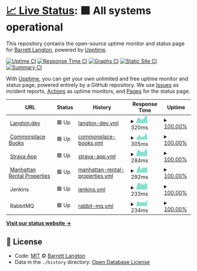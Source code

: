 # [📈 Live Status](https://bdlangton.github.io/uptime): <!--live status--> **🟩 All systems operational**

This repository contains the open-source uptime monitor and status page for [Barrett Langton](http://langton.dev), powered by [Upptime](https://github.com/upptime/upptime).

[![Uptime CI](https://github.com/koj-co/upptime/workflows/Uptime%20CI/badge.svg)](https://github.com/koj-co/upptime/actions?query=workflow%3A%22Uptime+CI%22)
[![Response Time CI](https://github.com/koj-co/upptime/workflows/Response%20Time%20CI/badge.svg)](https://github.com/koj-co/upptime/actions?query=workflow%3A%22Response+Time+CI%22)
[![Graphs CI](https://github.com/koj-co/upptime/workflows/Graphs%20CI/badge.svg)](https://github.com/koj-co/upptime/actions?query=workflow%3A%22Graphs+CI%22)
[![Static Site CI](https://github.com/koj-co/upptime/workflows/Static%20Site%20CI/badge.svg)](https://github.com/koj-co/upptime/actions?query=workflow%3A%22Static+Site+CI%22)
[![Summary CI](https://github.com/koj-co/upptime/workflows/Summary%20CI/badge.svg)](https://github.com/koj-co/upptime/actions?query=workflow%3A%22Summary+CI%22)

With [Upptime](https://upptime.js.org), you can get your own unlimited and free uptime monitor and status page, powered entirely by a GitHub repository. We use [Issues](https://github.com/bdlangton/uptime/issues) as incident reports, [Actions](https://github.com/bdlangton/uptime/actions) as uptime monitors, and [Pages](https://bdlangton.github.io/uptime) for the status page.

<!--start: status pages-->
<!-- This summary is generated by Upptime (https://github.com/upptime/upptime) -->
<!-- Do not edit this manually, your changes will be overwritten -->
<!-- prettier-ignore -->
| URL | Status | History | Response Time | Uptime |
| --- | ------ | ------- | ------------- | ------ |
| <img alt="" src="https://icons.duckduckgo.com/ip3/langton.dev.ico" height="13"> [Langton.dev](https://langton.dev) | 🟩 Up | [langton-dev.yml](https://github.com/bdlangton/uptime/commits/HEAD/history/langton-dev.yml) | <details><summary><img alt="Response time graph" src="./graphs/langton-dev/response-time-week.png" height="20"> 320ms</summary><br><a href="https://status.langton.dev/history/langton-dev"><img alt="Response time 307" src="https://img.shields.io/endpoint?url=https%3A%2F%2Fraw.githubusercontent.com%2Fbdlangton%2Fuptime%2FHEAD%2Fapi%2Flangton-dev%2Fresponse-time.json"></a><br><a href="https://status.langton.dev/history/langton-dev"><img alt="24-hour response time 411" src="https://img.shields.io/endpoint?url=https%3A%2F%2Fraw.githubusercontent.com%2Fbdlangton%2Fuptime%2FHEAD%2Fapi%2Flangton-dev%2Fresponse-time-day.json"></a><br><a href="https://status.langton.dev/history/langton-dev"><img alt="7-day response time 320" src="https://img.shields.io/endpoint?url=https%3A%2F%2Fraw.githubusercontent.com%2Fbdlangton%2Fuptime%2FHEAD%2Fapi%2Flangton-dev%2Fresponse-time-week.json"></a><br><a href="https://status.langton.dev/history/langton-dev"><img alt="30-day response time 289" src="https://img.shields.io/endpoint?url=https%3A%2F%2Fraw.githubusercontent.com%2Fbdlangton%2Fuptime%2FHEAD%2Fapi%2Flangton-dev%2Fresponse-time-month.json"></a><br><a href="https://status.langton.dev/history/langton-dev"><img alt="1-year response time 310" src="https://img.shields.io/endpoint?url=https%3A%2F%2Fraw.githubusercontent.com%2Fbdlangton%2Fuptime%2FHEAD%2Fapi%2Flangton-dev%2Fresponse-time-year.json"></a></details> | <details><summary><a href="https://status.langton.dev/history/langton-dev">100.00%</a></summary><a href="https://status.langton.dev/history/langton-dev"><img alt="All-time uptime 99.95%" src="https://img.shields.io/endpoint?url=https%3A%2F%2Fraw.githubusercontent.com%2Fbdlangton%2Fuptime%2FHEAD%2Fapi%2Flangton-dev%2Fuptime.json"></a><br><a href="https://status.langton.dev/history/langton-dev"><img alt="24-hour uptime 100.00%" src="https://img.shields.io/endpoint?url=https%3A%2F%2Fraw.githubusercontent.com%2Fbdlangton%2Fuptime%2FHEAD%2Fapi%2Flangton-dev%2Fuptime-day.json"></a><br><a href="https://status.langton.dev/history/langton-dev"><img alt="7-day uptime 100.00%" src="https://img.shields.io/endpoint?url=https%3A%2F%2Fraw.githubusercontent.com%2Fbdlangton%2Fuptime%2FHEAD%2Fapi%2Flangton-dev%2Fuptime-week.json"></a><br><a href="https://status.langton.dev/history/langton-dev"><img alt="30-day uptime 100.00%" src="https://img.shields.io/endpoint?url=https%3A%2F%2Fraw.githubusercontent.com%2Fbdlangton%2Fuptime%2FHEAD%2Fapi%2Flangton-dev%2Fuptime-month.json"></a><br><a href="https://status.langton.dev/history/langton-dev"><img alt="1-year uptime 99.96%" src="https://img.shields.io/endpoint?url=https%3A%2F%2Fraw.githubusercontent.com%2Fbdlangton%2Fuptime%2FHEAD%2Fapi%2Flangton-dev%2Fuptime-year.json"></a></details>
| <img alt="" src="https://icons.duckduckgo.com/ip3/commonplace.langton.dev.ico" height="13"> [Commonplace Books](https://commonplace.langton.dev) | 🟩 Up | [commonplace-books.yml](https://github.com/bdlangton/uptime/commits/HEAD/history/commonplace-books.yml) | <details><summary><img alt="Response time graph" src="./graphs/commonplace-books/response-time-week.png" height="20"> 305ms</summary><br><a href="https://status.langton.dev/history/commonplace-books"><img alt="Response time 315" src="https://img.shields.io/endpoint?url=https%3A%2F%2Fraw.githubusercontent.com%2Fbdlangton%2Fuptime%2FHEAD%2Fapi%2Fcommonplace-books%2Fresponse-time.json"></a><br><a href="https://status.langton.dev/history/commonplace-books"><img alt="24-hour response time 310" src="https://img.shields.io/endpoint?url=https%3A%2F%2Fraw.githubusercontent.com%2Fbdlangton%2Fuptime%2FHEAD%2Fapi%2Fcommonplace-books%2Fresponse-time-day.json"></a><br><a href="https://status.langton.dev/history/commonplace-books"><img alt="7-day response time 305" src="https://img.shields.io/endpoint?url=https%3A%2F%2Fraw.githubusercontent.com%2Fbdlangton%2Fuptime%2FHEAD%2Fapi%2Fcommonplace-books%2Fresponse-time-week.json"></a><br><a href="https://status.langton.dev/history/commonplace-books"><img alt="30-day response time 285" src="https://img.shields.io/endpoint?url=https%3A%2F%2Fraw.githubusercontent.com%2Fbdlangton%2Fuptime%2FHEAD%2Fapi%2Fcommonplace-books%2Fresponse-time-month.json"></a><br><a href="https://status.langton.dev/history/commonplace-books"><img alt="1-year response time 319" src="https://img.shields.io/endpoint?url=https%3A%2F%2Fraw.githubusercontent.com%2Fbdlangton%2Fuptime%2FHEAD%2Fapi%2Fcommonplace-books%2Fresponse-time-year.json"></a></details> | <details><summary><a href="https://status.langton.dev/history/commonplace-books">100.00%</a></summary><a href="https://status.langton.dev/history/commonplace-books"><img alt="All-time uptime 99.95%" src="https://img.shields.io/endpoint?url=https%3A%2F%2Fraw.githubusercontent.com%2Fbdlangton%2Fuptime%2FHEAD%2Fapi%2Fcommonplace-books%2Fuptime.json"></a><br><a href="https://status.langton.dev/history/commonplace-books"><img alt="24-hour uptime 100.00%" src="https://img.shields.io/endpoint?url=https%3A%2F%2Fraw.githubusercontent.com%2Fbdlangton%2Fuptime%2FHEAD%2Fapi%2Fcommonplace-books%2Fuptime-day.json"></a><br><a href="https://status.langton.dev/history/commonplace-books"><img alt="7-day uptime 100.00%" src="https://img.shields.io/endpoint?url=https%3A%2F%2Fraw.githubusercontent.com%2Fbdlangton%2Fuptime%2FHEAD%2Fapi%2Fcommonplace-books%2Fuptime-week.json"></a><br><a href="https://status.langton.dev/history/commonplace-books"><img alt="30-day uptime 100.00%" src="https://img.shields.io/endpoint?url=https%3A%2F%2Fraw.githubusercontent.com%2Fbdlangton%2Fuptime%2FHEAD%2Fapi%2Fcommonplace-books%2Fuptime-month.json"></a><br><a href="https://status.langton.dev/history/commonplace-books"><img alt="1-year uptime 99.96%" src="https://img.shields.io/endpoint?url=https%3A%2F%2Fraw.githubusercontent.com%2Fbdlangton%2Fuptime%2FHEAD%2Fapi%2Fcommonplace-books%2Fuptime-year.json"></a></details>
| <img alt="" src="https://icons.duckduckgo.com/ip3/strava.langton.dev.ico" height="13"> [Strava App](https://strava.langton.dev) | 🟩 Up | [strava-app.yml](https://github.com/bdlangton/uptime/commits/HEAD/history/strava-app.yml) | <details><summary><img alt="Response time graph" src="./graphs/strava-app/response-time-week.png" height="20"> 284ms</summary><br><a href="https://status.langton.dev/history/strava-app"><img alt="Response time 259" src="https://img.shields.io/endpoint?url=https%3A%2F%2Fraw.githubusercontent.com%2Fbdlangton%2Fuptime%2FHEAD%2Fapi%2Fstrava-app%2Fresponse-time.json"></a><br><a href="https://status.langton.dev/history/strava-app"><img alt="24-hour response time 274" src="https://img.shields.io/endpoint?url=https%3A%2F%2Fraw.githubusercontent.com%2Fbdlangton%2Fuptime%2FHEAD%2Fapi%2Fstrava-app%2Fresponse-time-day.json"></a><br><a href="https://status.langton.dev/history/strava-app"><img alt="7-day response time 284" src="https://img.shields.io/endpoint?url=https%3A%2F%2Fraw.githubusercontent.com%2Fbdlangton%2Fuptime%2FHEAD%2Fapi%2Fstrava-app%2Fresponse-time-week.json"></a><br><a href="https://status.langton.dev/history/strava-app"><img alt="30-day response time 253" src="https://img.shields.io/endpoint?url=https%3A%2F%2Fraw.githubusercontent.com%2Fbdlangton%2Fuptime%2FHEAD%2Fapi%2Fstrava-app%2Fresponse-time-month.json"></a><br><a href="https://status.langton.dev/history/strava-app"><img alt="1-year response time 262" src="https://img.shields.io/endpoint?url=https%3A%2F%2Fraw.githubusercontent.com%2Fbdlangton%2Fuptime%2FHEAD%2Fapi%2Fstrava-app%2Fresponse-time-year.json"></a></details> | <details><summary><a href="https://status.langton.dev/history/strava-app">100.00%</a></summary><a href="https://status.langton.dev/history/strava-app"><img alt="All-time uptime 99.95%" src="https://img.shields.io/endpoint?url=https%3A%2F%2Fraw.githubusercontent.com%2Fbdlangton%2Fuptime%2FHEAD%2Fapi%2Fstrava-app%2Fuptime.json"></a><br><a href="https://status.langton.dev/history/strava-app"><img alt="24-hour uptime 100.00%" src="https://img.shields.io/endpoint?url=https%3A%2F%2Fraw.githubusercontent.com%2Fbdlangton%2Fuptime%2FHEAD%2Fapi%2Fstrava-app%2Fuptime-day.json"></a><br><a href="https://status.langton.dev/history/strava-app"><img alt="7-day uptime 100.00%" src="https://img.shields.io/endpoint?url=https%3A%2F%2Fraw.githubusercontent.com%2Fbdlangton%2Fuptime%2FHEAD%2Fapi%2Fstrava-app%2Fuptime-week.json"></a><br><a href="https://status.langton.dev/history/strava-app"><img alt="30-day uptime 100.00%" src="https://img.shields.io/endpoint?url=https%3A%2F%2Fraw.githubusercontent.com%2Fbdlangton%2Fuptime%2FHEAD%2Fapi%2Fstrava-app%2Fuptime-month.json"></a><br><a href="https://status.langton.dev/history/strava-app"><img alt="1-year uptime 99.96%" src="https://img.shields.io/endpoint?url=https%3A%2F%2Fraw.githubusercontent.com%2Fbdlangton%2Fuptime%2FHEAD%2Fapi%2Fstrava-app%2Fuptime-year.json"></a></details>
| <img alt="" src="https://icons.duckduckgo.com/ip3/manhattanrentalproperties.net.ico" height="13"> [Manhattan Rental Properties](https://manhattanrentalproperties.net) | 🟩 Up | [manhattan-rental-properties.yml](https://github.com/bdlangton/uptime/commits/HEAD/history/manhattan-rental-properties.yml) | <details><summary><img alt="Response time graph" src="./graphs/manhattan-rental-properties/response-time-week.png" height="20"> 292ms</summary><br><a href="https://status.langton.dev/history/manhattan-rental-properties"><img alt="Response time 272" src="https://img.shields.io/endpoint?url=https%3A%2F%2Fraw.githubusercontent.com%2Fbdlangton%2Fuptime%2FHEAD%2Fapi%2Fmanhattan-rental-properties%2Fresponse-time.json"></a><br><a href="https://status.langton.dev/history/manhattan-rental-properties"><img alt="24-hour response time 314" src="https://img.shields.io/endpoint?url=https%3A%2F%2Fraw.githubusercontent.com%2Fbdlangton%2Fuptime%2FHEAD%2Fapi%2Fmanhattan-rental-properties%2Fresponse-time-day.json"></a><br><a href="https://status.langton.dev/history/manhattan-rental-properties"><img alt="7-day response time 292" src="https://img.shields.io/endpoint?url=https%3A%2F%2Fraw.githubusercontent.com%2Fbdlangton%2Fuptime%2FHEAD%2Fapi%2Fmanhattan-rental-properties%2Fresponse-time-week.json"></a><br><a href="https://status.langton.dev/history/manhattan-rental-properties"><img alt="30-day response time 365" src="https://img.shields.io/endpoint?url=https%3A%2F%2Fraw.githubusercontent.com%2Fbdlangton%2Fuptime%2FHEAD%2Fapi%2Fmanhattan-rental-properties%2Fresponse-time-month.json"></a><br><a href="https://status.langton.dev/history/manhattan-rental-properties"><img alt="1-year response time 279" src="https://img.shields.io/endpoint?url=https%3A%2F%2Fraw.githubusercontent.com%2Fbdlangton%2Fuptime%2FHEAD%2Fapi%2Fmanhattan-rental-properties%2Fresponse-time-year.json"></a></details> | <details><summary><a href="https://status.langton.dev/history/manhattan-rental-properties">100.00%</a></summary><a href="https://status.langton.dev/history/manhattan-rental-properties"><img alt="All-time uptime 99.97%" src="https://img.shields.io/endpoint?url=https%3A%2F%2Fraw.githubusercontent.com%2Fbdlangton%2Fuptime%2FHEAD%2Fapi%2Fmanhattan-rental-properties%2Fuptime.json"></a><br><a href="https://status.langton.dev/history/manhattan-rental-properties"><img alt="24-hour uptime 100.00%" src="https://img.shields.io/endpoint?url=https%3A%2F%2Fraw.githubusercontent.com%2Fbdlangton%2Fuptime%2FHEAD%2Fapi%2Fmanhattan-rental-properties%2Fuptime-day.json"></a><br><a href="https://status.langton.dev/history/manhattan-rental-properties"><img alt="7-day uptime 100.00%" src="https://img.shields.io/endpoint?url=https%3A%2F%2Fraw.githubusercontent.com%2Fbdlangton%2Fuptime%2FHEAD%2Fapi%2Fmanhattan-rental-properties%2Fuptime-week.json"></a><br><a href="https://status.langton.dev/history/manhattan-rental-properties"><img alt="30-day uptime 99.96%" src="https://img.shields.io/endpoint?url=https%3A%2F%2Fraw.githubusercontent.com%2Fbdlangton%2Fuptime%2FHEAD%2Fapi%2Fmanhattan-rental-properties%2Fuptime-month.json"></a><br><a href="https://status.langton.dev/history/manhattan-rental-properties"><img alt="1-year uptime 99.96%" src="https://img.shields.io/endpoint?url=https%3A%2F%2Fraw.githubusercontent.com%2Fbdlangton%2Fuptime%2FHEAD%2Fapi%2Fmanhattan-rental-properties%2Fuptime-year.json"></a></details>
| <img alt="" src="https://icons.duckduckgo.com/ip3/null.ico" height="13"> Jenkins | 🟩 Up | [jenkins.yml](https://github.com/bdlangton/uptime/commits/HEAD/history/jenkins.yml) | <details><summary><img alt="Response time graph" src="./graphs/jenkins/response-time-week.png" height="20"> 233ms</summary><br><a href="https://status.langton.dev/history/jenkins"><img alt="Response time 240" src="https://img.shields.io/endpoint?url=https%3A%2F%2Fraw.githubusercontent.com%2Fbdlangton%2Fuptime%2FHEAD%2Fapi%2Fjenkins%2Fresponse-time.json"></a><br><a href="https://status.langton.dev/history/jenkins"><img alt="24-hour response time 196" src="https://img.shields.io/endpoint?url=https%3A%2F%2Fraw.githubusercontent.com%2Fbdlangton%2Fuptime%2FHEAD%2Fapi%2Fjenkins%2Fresponse-time-day.json"></a><br><a href="https://status.langton.dev/history/jenkins"><img alt="7-day response time 233" src="https://img.shields.io/endpoint?url=https%3A%2F%2Fraw.githubusercontent.com%2Fbdlangton%2Fuptime%2FHEAD%2Fapi%2Fjenkins%2Fresponse-time-week.json"></a><br><a href="https://status.langton.dev/history/jenkins"><img alt="30-day response time 226" src="https://img.shields.io/endpoint?url=https%3A%2F%2Fraw.githubusercontent.com%2Fbdlangton%2Fuptime%2FHEAD%2Fapi%2Fjenkins%2Fresponse-time-month.json"></a><br><a href="https://status.langton.dev/history/jenkins"><img alt="1-year response time 240" src="https://img.shields.io/endpoint?url=https%3A%2F%2Fraw.githubusercontent.com%2Fbdlangton%2Fuptime%2FHEAD%2Fapi%2Fjenkins%2Fresponse-time-year.json"></a></details> | <details><summary><a href="https://status.langton.dev/history/jenkins">100.00%</a></summary><a href="https://status.langton.dev/history/jenkins"><img alt="All-time uptime 99.09%" src="https://img.shields.io/endpoint?url=https%3A%2F%2Fraw.githubusercontent.com%2Fbdlangton%2Fuptime%2FHEAD%2Fapi%2Fjenkins%2Fuptime.json"></a><br><a href="https://status.langton.dev/history/jenkins"><img alt="24-hour uptime 100.00%" src="https://img.shields.io/endpoint?url=https%3A%2F%2Fraw.githubusercontent.com%2Fbdlangton%2Fuptime%2FHEAD%2Fapi%2Fjenkins%2Fuptime-day.json"></a><br><a href="https://status.langton.dev/history/jenkins"><img alt="7-day uptime 100.00%" src="https://img.shields.io/endpoint?url=https%3A%2F%2Fraw.githubusercontent.com%2Fbdlangton%2Fuptime%2FHEAD%2Fapi%2Fjenkins%2Fuptime-week.json"></a><br><a href="https://status.langton.dev/history/jenkins"><img alt="30-day uptime 100.00%" src="https://img.shields.io/endpoint?url=https%3A%2F%2Fraw.githubusercontent.com%2Fbdlangton%2Fuptime%2FHEAD%2Fapi%2Fjenkins%2Fuptime-month.json"></a><br><a href="https://status.langton.dev/history/jenkins"><img alt="1-year uptime 99.96%" src="https://img.shields.io/endpoint?url=https%3A%2F%2Fraw.githubusercontent.com%2Fbdlangton%2Fuptime%2FHEAD%2Fapi%2Fjenkins%2Fuptime-year.json"></a></details>
| <img alt="" src="https://icons.duckduckgo.com/ip3/null.ico" height="13"> RabbitMQ | 🟩 Up | [rabbit-mq.yml](https://github.com/bdlangton/uptime/commits/HEAD/history/rabbit-mq.yml) | <details><summary><img alt="Response time graph" src="./graphs/rabbit-mq/response-time-week.png" height="20"> 234ms</summary><br><a href="https://status.langton.dev/history/rabbit-mq"><img alt="Response time 245" src="https://img.shields.io/endpoint?url=https%3A%2F%2Fraw.githubusercontent.com%2Fbdlangton%2Fuptime%2FHEAD%2Fapi%2Frabbit-mq%2Fresponse-time.json"></a><br><a href="https://status.langton.dev/history/rabbit-mq"><img alt="24-hour response time 356" src="https://img.shields.io/endpoint?url=https%3A%2F%2Fraw.githubusercontent.com%2Fbdlangton%2Fuptime%2FHEAD%2Fapi%2Frabbit-mq%2Fresponse-time-day.json"></a><br><a href="https://status.langton.dev/history/rabbit-mq"><img alt="7-day response time 234" src="https://img.shields.io/endpoint?url=https%3A%2F%2Fraw.githubusercontent.com%2Fbdlangton%2Fuptime%2FHEAD%2Fapi%2Frabbit-mq%2Fresponse-time-week.json"></a><br><a href="https://status.langton.dev/history/rabbit-mq"><img alt="30-day response time 212" src="https://img.shields.io/endpoint?url=https%3A%2F%2Fraw.githubusercontent.com%2Fbdlangton%2Fuptime%2FHEAD%2Fapi%2Frabbit-mq%2Fresponse-time-month.json"></a><br><a href="https://status.langton.dev/history/rabbit-mq"><img alt="1-year response time 252" src="https://img.shields.io/endpoint?url=https%3A%2F%2Fraw.githubusercontent.com%2Fbdlangton%2Fuptime%2FHEAD%2Fapi%2Frabbit-mq%2Fresponse-time-year.json"></a></details> | <details><summary><a href="https://status.langton.dev/history/rabbit-mq">100.00%</a></summary><a href="https://status.langton.dev/history/rabbit-mq"><img alt="All-time uptime 99.96%" src="https://img.shields.io/endpoint?url=https%3A%2F%2Fraw.githubusercontent.com%2Fbdlangton%2Fuptime%2FHEAD%2Fapi%2Frabbit-mq%2Fuptime.json"></a><br><a href="https://status.langton.dev/history/rabbit-mq"><img alt="24-hour uptime 100.00%" src="https://img.shields.io/endpoint?url=https%3A%2F%2Fraw.githubusercontent.com%2Fbdlangton%2Fuptime%2FHEAD%2Fapi%2Frabbit-mq%2Fuptime-day.json"></a><br><a href="https://status.langton.dev/history/rabbit-mq"><img alt="7-day uptime 100.00%" src="https://img.shields.io/endpoint?url=https%3A%2F%2Fraw.githubusercontent.com%2Fbdlangton%2Fuptime%2FHEAD%2Fapi%2Frabbit-mq%2Fuptime-week.json"></a><br><a href="https://status.langton.dev/history/rabbit-mq"><img alt="30-day uptime 100.00%" src="https://img.shields.io/endpoint?url=https%3A%2F%2Fraw.githubusercontent.com%2Fbdlangton%2Fuptime%2FHEAD%2Fapi%2Frabbit-mq%2Fuptime-month.json"></a><br><a href="https://status.langton.dev/history/rabbit-mq"><img alt="1-year uptime 99.96%" src="https://img.shields.io/endpoint?url=https%3A%2F%2Fraw.githubusercontent.com%2Fbdlangton%2Fuptime%2FHEAD%2Fapi%2Frabbit-mq%2Fuptime-year.json"></a></details>

<!--end: status pages-->

[**Visit our status website →**](https://bdlangton.github.io/uptime)

## 📄 License

- Code: [MIT](./LICENSE) © [Barrett Langton](http://langton.dev)
- Data in the `./history` directory: [Open Database License](https://opendatacommons.org/licenses/odbl/1-0/)
